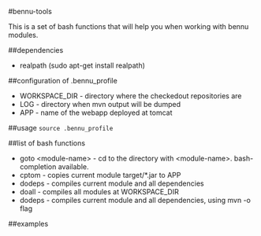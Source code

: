 #bennu-tools

This is a set of bash functions that will help you when working with bennu modules.

##dependencies
* realpath (sudo apt-get install realpath)

##configuration of .bennu_profile
* WORKSPACE_DIR - directory where the checkedout repositories are
* LOG - directory when mvn output will be dumped
* APP - name of the webapp deployed at tomcat

##usage
`source .bennu_profile`

##list of bash functions
* goto \<module-name\> - cd to the directory with \<module-name\>. bash-completion available.
* cptom - copies current module target/*.jar to APP
* dodeps - compiles current module and all dependencies
* doall - compiles all modules at WORKSPACE_DIR
* dodeps - compiles current module and all dependencies, using mvn -o flag

##examples





